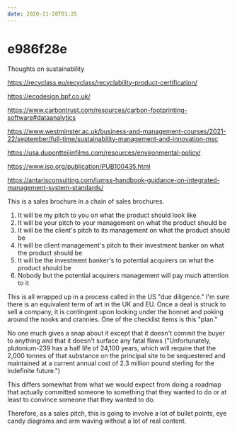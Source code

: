 ```yaml
---
date: 2020-11-28T01:25
---
```


# e986f28e

Thoughts on sustainability

https://recyclass.eu/recyclass/recyclability-product-certification/

https://ecodesign.bpf.co.uk/

https://www.carbontrust.com/resources/carbon-footprinting-software#dataanalytics

https://www.westminster.ac.uk/business-and-management-courses/2021-22/september/full-time/sustainability-management-and-innovation-msc

https://usa.dupontteijinfilms.com/resources/environmental-policy/

https://www.iso.org/publication/PUB100435.html

https://antarisconsulting.com/iumss-handbook-guidance-on-integrated-management-system-standards/

This is a sales brochure in a chain of sales brochures.

1. It will be my pitch to you on what the product should look like
2. It will be your pitch to your management on what the product should be
3. It will be the client's pitch to its management on what the product should be
4. It will be client management's pitch to their investment banker on what the product should be
5. It will be the investment banker's to potential acquirers on what the product should be
6. Nobody but the potential acquirers management will pay much attention to it

This is all wrapped up in a process called in the US "due diligence." I'm sure there is an equivalent term of art in the UK and EU. Once a deal is struck to sell a company, it is contingent upon looking under the bonnet and poking around the nooks and crannies. One of the checklist items is this "plan."

No one much gives a snap about it except that it doesn't commit the buyer to anything and that it doesn't surface any fatal flaws ("Unfortunately, plutonium-239 has a half life of 24,100 years, which will require that the 2,000 tonnes of that substance on the principal site to be sequestered and maintained at a current annual cost of 2.3 million pound sterling for the indefinite future.")

This differs somewhat from what we would expect from doing a roadmap that actually committed someone to something that they wanted to do or at least to convince someone that they wanted to do.

Therefore, as a sales pitch, this is going to involve a lot of bullet points, eye candy diagrams and arm waving without a lot of real content.



